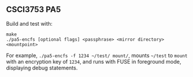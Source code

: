 ## CSCI3753 PA5

Build and test with:

    make
    ./pa5-encfs [optional flags] <passphrase> <mirror directory> <mountpoint>

For example, `./pa5-encfs -f 1234 ~/test/ mount/`, mounts `~/test` to `mount` with an encryption key of `1234`, and runs with FUSE in foreground mode, displaying debug statements.
